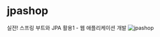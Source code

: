 # jpashop
실전! 스프링 부트와 JPA 활용1 - 웹 애플리케이션 개발
![jpashop](https://user-images.githubusercontent.com/59568523/111062191-cd821480-84ea-11eb-8937-7e6390d633c5.gif)
